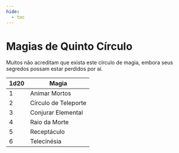 ```yaml
---
hide:
  - toc
---
```


# Magias de Quinto Círculo

Muitos não acreditam que exista este círculo de magia, embora seus segredos possam estar perdidos por aí.

| 1d20 | Magia                |
| ---- | -------------------- |
| 1    | Animar Mortos        |
| 2    | Círculo de Teleporte |
| 3    | Conjurar Elemental   |
| 4    | Raio da Morte        |
| 5    | Receptáculo          |
| 6    | Telecinésia          |
